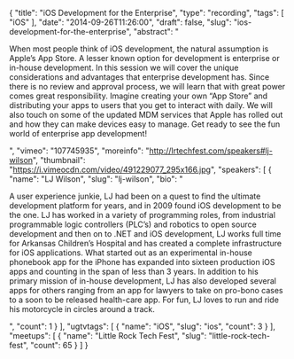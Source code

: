 {
  "title": "iOS Development for the Enterprise",
  "type": "recording",
  "tags": [
    "iOS"
  ],
  "date": "2014-09-26T11:26:00",
  "draft": false,
  "slug": "ios-development-for-the-enterprise",
  "abstract": "<p>When most people think of iOS development, the natural assumption is Apple’s App Store. A lesser known option for development is enterprise or in-house development. In this session we will cover the unique considerations and advantages that enterprise development has. Since there is no review and approval process, we will learn that with great power comes great responsibility. Imagine creating your own “App Store” and distributing your apps to users that you get to interact with daily. We will also touch on some of the updated MDM services that Apple has rolled out and how they can make devices easy to manage. Get ready to see the fun world of enterprise app development!</p>",
  "vimeo": "107745935",
  "moreinfo": "http://lrtechfest.com/speakers#lj-wilson",
  "thumbnail": "https://i.vimeocdn.com/video/491229077_295x166.jpg",
  "speakers": [
    {
      "name": "LJ Wilson",
      "slug": "lj-wilson",
      "bio": "<p>A user experience junkie, LJ had been on a quest to find the ultimate development platform for years, and in 2009 found iOS development to be the one. LJ has worked in a variety of programming roles, from industrial programmable logic controllers (PLC’s) and robotics to open source development and then on to .NET and iOS development, LJ works full time for Arkansas Children’s Hospital and has created a complete infrastructure for iOS applications. What started out as an experimental in-house phonebook app for the iPhone has expanded into sixteen production iOS apps and counting in the span of less than 3 years. In addition to his primary mission of in-house development, LJ has also developed several apps for others ranging from an app for lawyers to take on pro-bono cases to a soon to be released health-care app. For fun, LJ loves to run and ride his motorcycle in circles around a track.</p>",
      "count": 1
    }
  ],
  "ugtvtags": [
    {
      "name": "iOS",
      "slug": "ios",
      "count": 3
    }
  ],
  "meetups": [
    {
      "name": "Little Rock Tech Fest",
      "slug": "little-rock-tech-fest",
      "count": 65
    }
  ]
}